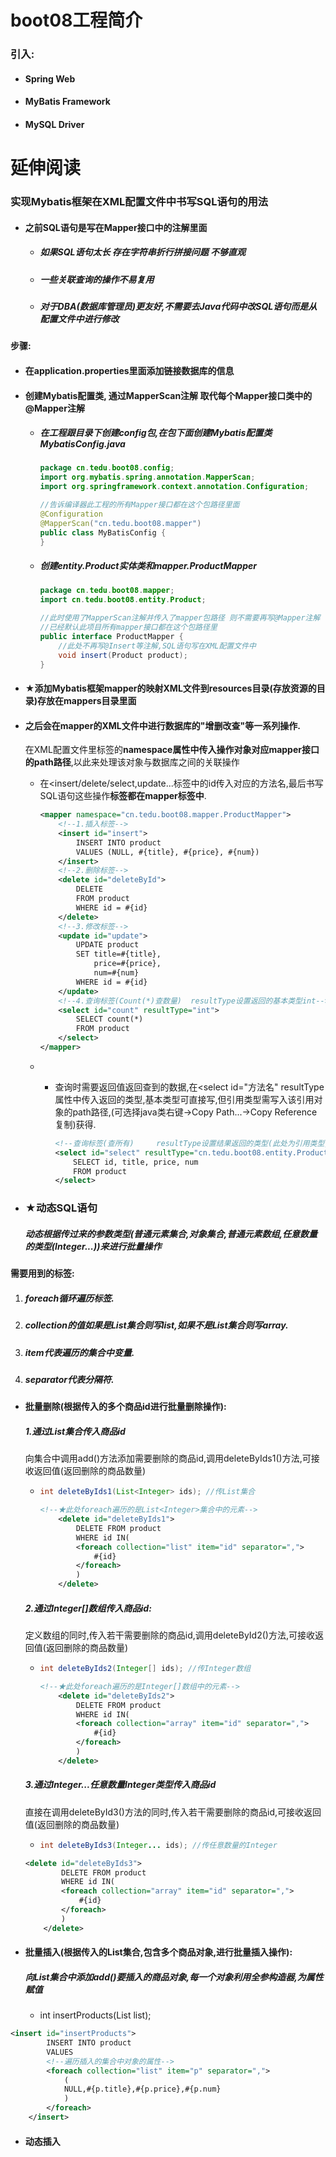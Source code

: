 # boot08工程简介

### 引入:

- #### Spring Web

- #### MyBatis Framework

- #### MySQL Driver

# 延伸阅读

### 实现Mybatis框架在XML配置文件中书写SQL语句的用法

- #### 之前SQL语句是写在Mapper接口中的注解里面

  - ##### 如果SQL语句太长 存在字符串折行拼接问题 不够直观

  - ##### 一些关联查询的操作不易复用

  - ##### 对于DBA(数据库管理员)更友好,不需要去Java代码中改SQL语句而是从配置文件中进行修改

#### 步骤:

- #### 在application.properties里面添加链接数据库的信息

- #### 创建Mybatis配置类, 通过MapperScan注解 取代每个Mapper接口类中的@Mapper注解

  - ##### 在工程跟目录下创建config包,在包下面创建Mybatis配置类 MybatisConfig.java

    ```java
    package cn.tedu.boot08.config;
    import org.mybatis.spring.annotation.MapperScan;
    import org.springframework.context.annotation.Configuration;
    
    //告诉编译器此工程的所有Mapper接口都在这个包路径里面
    @Configuration
    @MapperScan("cn.tedu.boot08.mapper")
    public class MyBatisConfig {
    }
    ```

  - ##### 创建entity.Product实体类和mapper.ProductMapper

    ```java
    package cn.tedu.boot08.mapper;
    import cn.tedu.boot08.entity.Product;
    
    //此时使用了MapperScan注解并传入了mapper包路径 则不需要再写@Mapper注解
    //已经默认此项目所有mapper接口都在这个包路径里
    public interface ProductMapper {
        //此处不再写@Insert等注解,SQL语句写在XML配置文件中
        void insert(Product product);
    }
    ```

- #### ★添加Mybatis框架mapper的映射XML文件到**resources目录**(存放资源的目录)存放在mappers目录里面

- #### 之后会在mapper的XML文件中进行数据库的"增删改查"等一系列操作.

  在XML配置文件里<mapper>标签的**namespace属性中传入操作对象对应mapper接口的path路径**,以此来处理该对象与数据库之间的关联操作

  - 在<insert/delete/select,update...标签中的id传入对应的方法名,最后书写SQL语句这些操作**标签都在mapper标签中**.

    ```xml
    <mapper namespace="cn.tedu.boot08.mapper.ProductMapper">
        <!--1.插入标签-->
        <insert id="insert">
            INSERT INTO product
            VALUES (NULL, #{title}, #{price}, #{num})
        </insert>
        <!--2.删除标签-->
        <delete id="deleteById">
            DELETE
            FROM product
            WHERE id = #{id}
        </delete>
        <!--3.修改标签-->
        <update id="update">
            UPDATE product
            SET title=#{title},
                price=#{price},
                num=#{num}
            WHERE id = #{id}
        </update>
        <!--4.查询标签(Count(*)查数量)  resultType设置返回的基本类型int-->
        <select id="count" resultType="int">
            SELECT count(*)
            FROM product
        </select>
    </mapper>
    ```

  - - 查询时需要返回值返回查到的数据,在<select id="方法名" resultType属性中传入返回的类型,基本类型可直接写,但引用类型需写入该引用对象的path路径,(可选择java类右键->Copy Path...->Copy Reference复制)获得.

      ```xml
      <!--查询标签(查所有)     resultType设置结果返回的类型(此处为引用类型,需添加对象的path)-->
      <select id="select" resultType="cn.tedu.boot08.entity.Product">
          SELECT id, title, price, num
          FROM product
      </select>
      ```

- ### ★动态SQL语句

  ##### 动态根据传过来的参数类型(普通元素集合,对象集合,普通元素数组,任意数量的类型(Integer...))来进行批量操作

#### 需要用到的标签:

1. ##### foreach循环遍历标签.

2. ##### collection的值如果是List集合则写list,如果不是List集合则写array.

3. ##### item代表遍历的集合中变量.

4. ##### separator代表分隔符.

- #### 批量删除(根据传入的多个商品id进行批量删除操作):

  ##### 1.通过List集合传入商品id

  向集合中调用add()方法添加需要删除的商品id,调用deleteByIds1()方法,可接收返回值(返回删除的商品数量)

  - ```java
    int deleteByIds1(List<Integer> ids); //传List集合
    ```

    ```xml
    <!--★此处foreach遍历的是List<Integer>集合中的元素-->
        <delete id="deleteByIds1">
            DELETE FROM product
            WHERE id IN(
            <foreach collection="list" item="id" separator=",">
                #{id}
            </foreach>
            )
        </delete>
    ```

  ##### 2.通过Integer[]数组传入商品id:

  定义数组的同时,传入若干需要删除的商品id,调用deleteById2()方法,可接收返回值(返回删除的商品数量)

  - ```java
    int deleteByIds2(Integer[] ids); //传Integer数组
    ```

    ```xml
    <!--★此处foreach遍历的是Integer[]数组中的元素-->
        <delete id="deleteByIds2">
            DELETE FROM product
            WHERE id IN(
            <foreach collection="array" item="id" separator=",">
                #{id}
            </foreach>
            )
        </delete>
    ```

  ##### 3.通过Integer...任意数量Integer类型传入商品id

  直接在调用deleteById3()方法的同时,传入若干需要删除的商品id,可接收返回值(返回删除的商品数量)

  - ```java
    int deleteByIds3(Integer... ids); //传任意数量的Integer
    ```

  ```xml
  <delete id="deleteByIds3">
          DELETE FROM product
          WHERE id IN(
          <foreach collection="array" item="id" separator=",">
              #{id}
          </foreach>
          )
      </delete>
  ```

- #### 批量插入(根据传入的List集合,包含多个商品对象,进行批量插入操作):

  ##### 向List集合中添加add()要插入的商品对象,每一个对象利用全参构造器,为属性赋值
  
  - int insertProducts(List<Product> list);

```xml
<insert id="insertProducts">
        INSERT INTO product
        VALUES
        <!--遍历插入的集合中对象的属性-->
        <foreach collection="list" item="p" separator=",">
            (
            NULL,#{p.title},#{p.price},#{p.num}
            )
        </foreach>
    </insert>
```

- #### 动态插入
